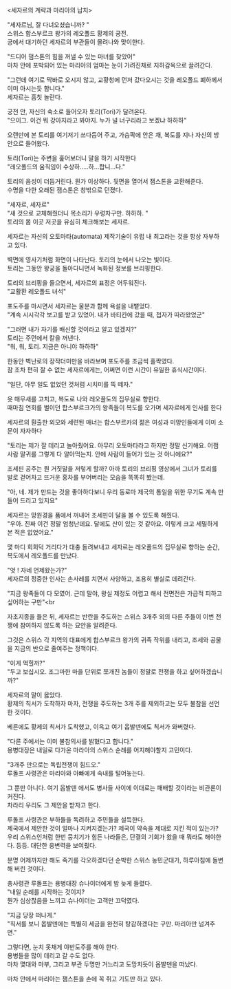 <세자르의 계략과 마리아의 납치>

"세자르님, 잘 다녀오셨습니까? "<br>
스위스 합스부르크 왕가의 레오폴드 황제의 궁전.<br>
궁에서 대기하던 세자르의 부관들이 몰려나와 맞이한다. <br>

"드디어 잼스톤의 힘을 꺼낼 수 있는 마녀를 찾았어" <br>
마차 안에 포박되어 있는 마리아의 엄마는 눈이 가려진채로 지하감옥으로 끌려간다. <br>

"그런데 여기로 막바로 오시지 않고, 교황청에 먼저 갔다오시는 것을 레오폴드 폐하께서 이미 아시는듯 합니다."<br>
세자르는 흠칫 놀란다. <br>

궁전 안, 자신의 숙소로 들어오자 토리(Tori)가 달려온다. <br>
"으이그. 이건 뭐 강아지라고 봐야지. 누가 널 너구리라고 보겠냐 하하하" <br>

오랜만에 본 토리를 여기저기 쓰다듬어 주고, 가슴팍에 안은 채, 복도를 지나 자신의 방안으로 들어왔다.

토리(Tori)는 주변을 훑어보더니 말을 하기 시작한다 <br>
"레오폴드의 움직임이 수상하.....하...합니...다."<br>

토리의 음성이 더듬거린다. 뭔가 이상하다. 뒷면을 열어서 잼스톤을 교환해준다.<br>
수명을 다한 오래된 잼스톤은 창밖으로 던졌다.<br>

"세자르, 세자르" <br>
"새 것으로 교체해줬더니 목소리가 우렁차구만. 하하하. " <br>
토리의 몸 이곳 저곳을 유심히 체크해보는 세자르.  <br>

세자르는 자신의 오토마타(automata) 제작기술이 유럽 내 최고라는 것을 항상 자부하고 있다.<br>

벽면에 영사기처럼 화면이 나타난다. 토리의 눈에서 나오는 빛이다.  <br>
토리는 그동안 왕궁을 돌아다니면서 녹화된 정보를 브리핑한다.<br>

토리의 브리핑을 들으면서, 세자르의 표정은 어두워진다. <br>
"교활환 레오폴드 녀석" <br>

포도주를 마시면서 세자르는 울분과 함께 욕설을 내뱉었다.<br>
"계속 시시각각 보고를 받고 있었어. 내가 바티칸에 갔을 때, 첩자가 따라왔었군"  <br>

"그러면 내가 자기를 배신할 것이라고 알고 있겠지?"  <br>
토리는 주먼에서 칼을 꺼낸다.  <br>
"워, 워, 토리. 지금은 아니야 하하하"  <br>

한동안 벽난로의 장작더미만을 바라보며 포도주를 조금씩 홀짝였다.  <br>
잠 조차 편히 잘 수 없는 세자르에게는, 어쩌면 이런 시간이 유일한 휴식시간이다.  <br>

"일단, 아무 일도 없었던 것처럼 시치미를 뚝 떼자."  <br>

옷 매무새를 고치고, 복도로 나와 레오플도의 집무실로 향한다.  <br>
때마침 연회를 벌이던 합스부르크가의 왕족들이 복도를 오가며 세자르에게 인사를 한다  <br>

세자르의 훤출한 외모와 세련된 매너는 합스부르카의 젊은 여성과 미망인들에게 이미 소문이 자자하다  <br>

"토리는 제가 잘 데리고 놀아줬어요. 아무리 오토마타라고 하지만 정말 신기해요. 어쩜 사람 말귀를 그렇게 다 알아먹는지. 안에 사람이 들어가 있는 것 아니에요?"  <br>

조세핀 공주는 뭔 거짓말을 저렇게 할까? 아까 토리의 브리핑 영상에서 그녀가 토리를 발로 걷어차고 뜨거운 홍차를 부어버리는 모습을 똑똑히 봤는데.  <br>

"아, 네. 제가 만드는 것을 좋아하다보니 우리 동로마 제국의 통일을 위한 무기도 계속 만들어 드리고 있지요"<br>

세자르는 망원경을 품에서 꺼내어 조세핀이 달을 볼 수 있도록 해줬다. <br>
"우아. 진짜 이건 정말 엄청난데요. 달에도 산이 있는 것 같아요. 이렇게 크고 세밀하게 본 적은 없었어요."<br>

몇 마디 희희덕 거리다가 대충 돌려보내고 세자르는 레오폴드의 집무실로 향하는 순간, 복도에서 레오폴드를 만났다. <br>

"엇 ! 자네 언제왔는가?" <br>
세자르의 정중한 인사는 손사레를 치면서 사양하고, 조용히 별실로 데려간다.

"지금 왕족들이 다 모였어. 근데 말야, 왕실 제정도 어렵고 해서 전면전은 가급적 피하고 싶어하는 구만"<br
>
자초지종을 들은 뒤, 세자르는 반란을 주도하는 스위스 3개주 외의 다른 주들이 이번 전쟁에 참여하지 않도록 하는 묘안을 알려준다. <br>

그것은 스위스 각 지역의 대표에게 합스부르크 왕가의 귀족 작위를 내리고, 조세와 공물을 지금의 반으로 줄여주는 정책이다.<br>

"이게 먹힐까?"<br>
"두고 보십시오. 조그마한 마을 단위로 쪼개진 놈들이 정말로 전쟁을 하고 싶어하겠습니까?"<br>

세자르의 말이 옳았다. <br>
황제의 칙서가 도착하자 마자, 전쟁을 주도하는 3개 주를 제외하고는 모두 불참을 선언한 것이다. <br>

베른에도 황제의 칙서가 도착했고, 이윽고 여기 옵발덴에도 칙서가 와버렸다. <br>

"다른 주에서는 이미 불참의사를 밝혔다고 합니다." <br>
용병대장은 내일로 다가온 마라아의 스위스 순례를 어지해야할지 고민이다.<br>

"3개주 만으로는 독립전쟁이 힘드오."<br>
루돌프 사령관은 마리아와 아빠에게 속내를 털어놓는다.<br>

그 뿐만 아니다. 여기 옵발덴 에서도 병사들 사이에 이대로는 패배할 것이라는 비관론이 커진다.<br>
차라리 우리도 그 제안을 받자고 한다.<br>

루돌프 사령관은 부하들을 독려하고 주민들을 설득한다. <br>
제국에서 제안한 것이 얼마나 지켜지겠는가? 제국이 약속을 제대로 지킨 적이 있는가? 우리 스위스인처럼 한번 뭉치기가 힘든 나라들은, 단결의 기회가 왔을 때 뭐라도 해야한다. 등등. 대단한 웅변력을 보여줬다. <br>

분명 어제까지만 해도 죽기를 각오하겠다던 순박한 스위스 농민군대가, 하루아침에 돌변해 버린 것이다.<br>

총사령관 루돌프는 용병대장 슈나이더에게 밤 늦게 들렸다. <br>
"내일 순례를 시작하는 것이지?<br>
뭔가 심상찮음을 느끼고 슈나이더는 고객만 끄덕였다. <br>

"지금 당장 떠나게." <br>
"칙서를 보니 옵발덴에는 특별히 세금을 완전히 탕감하겠다는 구만. 마리아만 넘겨주면."<br>

그렇다면, 눈치 못채게 야반도주를 해야 한다. <br>
용병들을 많이 데리고 갈 수도 없다. <br>
마차 몇대와 마부, 그리고 부관 두명만 거느리고 도망치듯이 옵발덴을 떠났다. <br>

마차 안에서 마리아는 잼스톤을 손에 꼭 쥐고 기도만 하고 있다.<br>